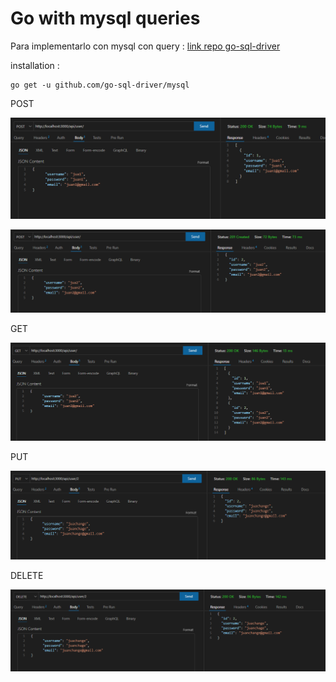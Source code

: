# Go with mysql queries

Para implementarlo con mysql con query : [link repo go-sql-driver](https://github.com/go-sql-driver/mysql)

installation :

```
go get -u github.com/go-sql-driver/mysql
```

POST
<p align="center">
  <img src="README-images\post_rest.PNG" alt="StepLast">
</p>


<p align="center">
  <img src="README-images\post_get1.PNG" alt="StepLast">
</p>

GET
<p align="center">
  <img src="README-images\get_rest.PNG" alt="StepLast">
</p>

PUT
<p align="center">
  <img src="README-images\put_rest.PNG" alt="StepLast">
</p>

DELETE
<p align="center">
  <img src="README-images\delete_rest.PNG" alt="StepLast">
</p>